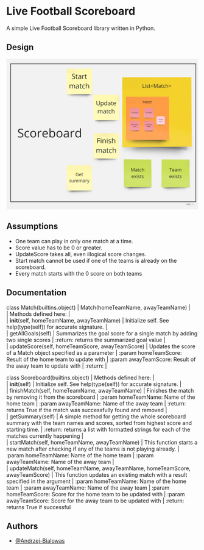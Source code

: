 
# Live Football Scoreboard

A simple Live Football Scoreboard library written in Python.


## Design

![Screenshot](design.png)

## Assumptions

- One team can play in only one match at a time.
- Score value has to be 0 or greater.
- UpdateScore takes all, even illogical score changes.
- Start match cannot be used if one of the teams is already on the scoreboard.
- Every match starts with the 0 score on both teams

## Documentation

class Match(builtins.object)
 |  Match(homeTeamName, awayTeamName)
 |  
 |  Methods defined here:
 |  
 |  __init__(self, homeTeamName, awayTeamName)
 |      Initialize self.  See help(type(self)) for accurate signature.
 |  
 |  getAllGoals(self)
 |      Summarizes the goal score for a single match by adding two single scores
 |      :return: returns the summarized goal value
 |  
 |  updateScore(self, homeTeamScore, awayTeamScore)
 |      Updates the score of a Match object specified as a parameter
 |      :param homeTeamScore: Result of the home team to update with
 |      :param awayTeamScore: Result of the away team to update with
 |      :return:
 |  


class Scoreboard(builtins.object)
 |  Methods defined here:
 |  
 |  __init__(self)
 |      Initialize self.  See help(type(self)) for accurate signature.
 |  
 |  finishMatch(self, homeTeamName, awayTeamName)
 |      Finishes the match by removing it from the scoreboard
 |      :param homeTeamName: Name of the home team
 |      :param awayTeamName: Name of the away team
 |      :return: returns True if the match was successfully found and removed
 |  
 |  getSummary(self)
 |      A simple method for getting the whole scoreboard summary with the team names and scores, sorted from highest score and starting time.
 |      :return: returns a list with formatted strings for each of the matches currently happening
 |  
 |  startMatch(self, homeTeamName, awayTeamName)
 |      This function starts a new match after checking if any of the teams is not playing already.
 |      :param homeTeamName:  Name of the home team
 |      :param awayTeamName:  Name of the away team
 |  
 |  updateMatch(self, homeTeamName, awayTeamName, homeTeamScore, awayTeamScore)
 |      This function updates an existing match with a result specified in the argument
 |      :param homeTeamName: Name of the home team
 |      :param awayTeamName: Name of the away team
 |      :param homeTeamScore: Score for the home team to be updated with
 |      :param awayTeamScore: Score for the away team to be updated with
 |      :return: returns True if successful

## Authors

- [@Andrzej-Bialowas](https://www.github.com/Andrzej-Bialowas)

